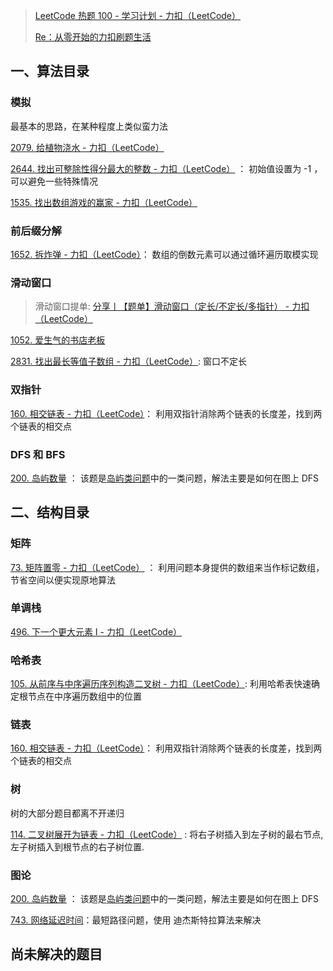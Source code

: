 >  [LeetCode 热题 100 - 学习计划 - 力扣（LeetCode）](https://leetcode.cn/studyplan/top-100-liked/) 
>
>  [Re：从零开始的力扣刷题生活](https://leetcode.cn/circle/discuss/E3yavq/) 

## 一、算法目录

### 模拟

最基本的思路，在某种程度上类似蛮力法

[2079. 给植物浇水 - 力扣（LeetCode）](https://leetcode.cn/problems/watering-plants/?envType=daily-question&envId=2024-05-08)

[2644. 找出可整除性得分最大的整数 - 力扣（LeetCode）](https://leetcode.cn/problems/find-the-maximum-divisibility-score/description/) ： 初始值设置为 -1 ， 可以避免一些特殊情况

[1535. 找出数组游戏的赢家 - 力扣（LeetCode）](https://leetcode.cn/problems/find-the-winner-of-an-array-game/submissions/533140088/?envType=daily-question&envId=2024-05-19)



### 前后缀分解

[1652. 拆炸弹 - 力扣（LeetCode）](https://leetcode.cn/problems/defuse-the-bomb/solutions/2765768/python3javacgotypescript-yi-ti-shuang-ji-lk9a/?envType=daily-question&envId=2024-05-05)： 数组的倒数元素可以通过循环遍历取模实现





### 滑动窗口

> 滑动窗口提单: [分享丨【题单】滑动窗口（定长/不定长/多指针） - 力扣（LeetCode）](https://leetcode.cn/circle/discuss/0viNMK/)



[1052. 爱生气的书店老板](https://leetcode.cn/problems/grumpy-bookstore-owner/submissions/526349960/?envType=daily-question&envId=2024-04-23)

[2831. 找出最长等值子数组 - 力扣（LeetCode）](https://leetcode.cn/problems/find-the-longest-equal-subarray/description/?envType=daily-question&envId=2024-05-23): 窗口不定长





### 双指针

[160. 相交链表 - 力扣（LeetCode）](https://leetcode.cn/problems/intersection-of-two-linked-lists/?envType=study-plan-v2&envId=top-100-liked)：  利用双指针消除两个链表的长度差，找到两个链表的相交点






### DFS 和 BFS

[200. 岛屿数量](https://leetcode.cn/problems/number-of-islands/description/) ： 该题是[岛屿类问题](https://leetcode.cn/problems/number-of-islands/solutions/211211/dao-yu-lei-wen-ti-de-tong-yong-jie-fa-dfs-bian-li-)中的一类问题，解法主要是如何在图上 DFS





## 二、结构目录

### 矩阵

[73. 矩阵置零 - 力扣（LeetCode）](https://leetcode.cn/problems/set-matrix-zeroes/solutions/669901/ju-zhen-zhi-ling-by-leetcode-solution-9ll7/?envType=study-plan-v2&envId=top-100-liked) ： 利用问题本身提供的数组来当作标记数组，节省空间以便实现原地算法



### 单调栈

[496. 下一个更大元素 I - 力扣（LeetCode）](https://leetcode.cn/problems/next-greater-element-i/submissions/528626883/)



### 哈希表

[105. 从前序与中序遍历序列构造二叉树 - 力扣（LeetCode）](https://leetcode.cn/problems/construct-binary-tree-from-preorder-and-inorder-traversal/description/): 利用哈希表快速确定根节点在中序遍历数组中的位置



### 链表

[160. 相交链表 - 力扣（LeetCode）](https://leetcode.cn/problems/intersection-of-two-linked-lists/?envType=study-plan-v2&envId=top-100-liked)：  利用双指针消除两个链表的长度差，找到两个链表的相交点



### 树

树的大部分题目都离不开递归

[114. 二叉树展开为链表 - 力扣（LeetCode）](https://leetcode.cn/problems/flatten-binary-tree-to-linked-list/description/) :  将右子树插入到左子树的最右节点, 左子树插入到根节点的右子树位置. 





### 图论

[200. 岛屿数量](https://leetcode.cn/problems/number-of-islands/description/) ： 该题是[岛屿类问题](https://leetcode.cn/problems/number-of-islands/solutions/211211/dao-yu-lei-wen-ti-de-tong-yong-jie-fa-dfs-bian-li-)中的一类问题，解法主要是如何在图上 DFS

[743. 网络延迟时间](https://leetcode.cn/problems/network-delay-time/description/)：最短路径问题，使用 迪杰斯特拉算法来解决







## 尚未解决的题目

